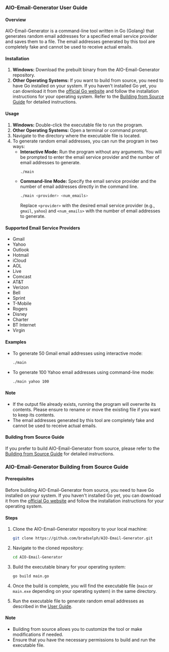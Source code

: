 ### AIO-Email-Generator User Guide

#### Overview
AIO-Email-Generator is a command-line tool written in Go (Golang) that generates random email addresses for a specified email service provider and saves them to a file. The email addresses generated by this tool are completely fake and cannot be used to receive actual emails.

#### Installation
1. **Windows:** Download the prebuilt binary from the AIO-Email-Generator repository.
2. **Other Operating Systems:** If you want to build from source, you need to have Go installed on your system. If you haven't installed Go yet, you can download it from the [official Go website](https://golang.org/) and follow the installation instructions for your operating system. Refer to the [Building from Source Guide](#aio-email-generator-building-from-source-guide) for detailed instructions.

#### Usage
1. **Windows:** Double-click the executable file to run the program.
2. **Other Operating Systems:** Open a terminal or command prompt.
3. Navigate to the directory where the executable file is located.
4. To generate random email addresses, you can run the program in two ways:
   - **Interactive Mode:** Run the program without any arguments. You will be prompted to enter the email service provider and the number of email addresses to generate.
     ```sh
     ./main
     ```
   - **Command-line Mode:** Specify the email service provider and the number of email addresses directly in the command line.
     ```sh
     ./main <provider> <num_emails>
     ```
     Replace `<provider>` with the desired email service provider (e.g., `gmail`, `yahoo`) and `<num_emails>` with the number of email addresses to generate.

#### Supported Email Service Providers
- Gmail
- Yahoo
- Outlook
- Hotmail
- iCloud
- AOL
- Live
- Comcast
- AT&T
- Verizon
- Bell
- Sprint
- T-Mobile
- Rogers
- Disney
- Charter
- BT Internet
- Virgin

#### Examples
- To generate 50 Gmail email addresses using interactive mode:
  ```sh
  ./main
  ```
- To generate 100 Yahoo email addresses using command-line mode:
  ```sh
  ./main yahoo 100
  ```

#### Note
- If the output file already exists, running the program will overwrite its contents. Please ensure to rename or move the existing file if you want to keep its contents.
- The email addresses generated by this tool are completely fake and cannot be used to receive actual emails.

#### Building from Source Guide
If you prefer to build AIO-Email-Generator from source, please refer to the [Building from Source Guide](#aio-email-generator-building-from-source-guide) for detailed instructions.

### AIO-Email-Generator Building from Source Guide

#### Prerequisites
Before building AIO-Email-Generator from source, you need to have Go installed on your system. If you haven't installed Go yet, you can download it from the [official Go website](https://golang.org/) and follow the installation instructions for your operating system.

#### Steps
1. Clone the AIO-Email-Generator repository to your local machine:
   ```sh
   git clone https://github.com/bradselph/AIO-Email-Generator.git
   ```

2. Navigate to the cloned repository:
   ```sh
   cd AIO-Email-Generator
   ```

3. Build the executable binary for your operating system:
   ```sh
   go build main.go
   ```

4. Once the build is complete, you will find the executable file (`main` or `main.exe` depending on your operating system) in the same directory.

5. Run the executable file to generate random email addresses as described in the [User Guide](#aio-email-generator-user-guide).

#### Note
- Building from source allows you to customize the tool or make modifications if needed.
- Ensure that you have the necessary permissions to build and run the executable file.
